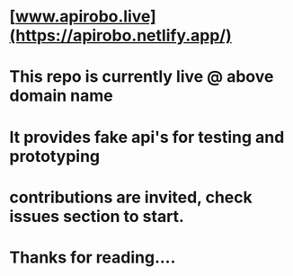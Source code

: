 # [www.apirobo.live](https://apirobo.netlify.app/)
# This repo is currently live @ above domain name
# It provides fake api's for testing and prototyping

# contributions are invited, check issues section to start.
# Thanks for reading....
